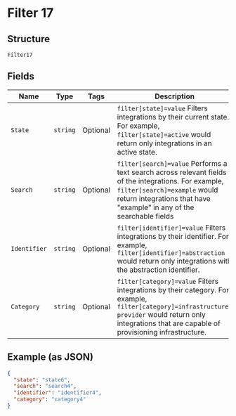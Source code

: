 
# Filter 17

## Structure

`Filter17`

## Fields

| Name | Type | Tags | Description |
|  --- | --- | --- | --- |
| `State` | `string` | Optional | `filter[state]=value` Filters integrations by their current state. For example, `filter[state]=active` would return only integrations in an active state. |
| `Search` | `string` | Optional | `filter[search]=value` Performs a text search across relevant fields of the integrations. For example, `filter[search]=example` would return integrations that have "example" in any of the searchable fields |
| `Identifier` | `string` | Optional | `filter[identifier]=value` Filters integrations by their identifier. For example, `filter[identifier]=abstraction` would return only integrations with the abstraction identifier. |
| `Category` | `string` | Optional | `filter[category]=value` Filters integrations by their category. For example, `filter[category]=infrastructure-provider` would return only integrations that are capable of provisioning infrastructure. |

## Example (as JSON)

```json
{
  "state": "state6",
  "search": "search4",
  "identifier": "identifier4",
  "category": "category4"
}
```

